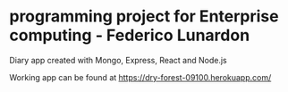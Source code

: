 # programming project for Enterprise computing - Federico Lunardon

Diary app created with Mongo, Express, React and Node.js

Working app can be found at https://dry-forest-09100.herokuapp.com/
